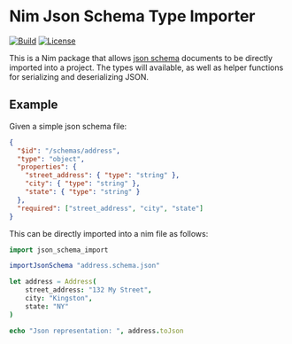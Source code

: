 # Nim Json Schema Type Importer

[![Build](https://github.com/Nycto/NimJsonSchemaTypes/actions/workflows/build.yml/badge.svg)](https://github.com/Nycto/NimJsonSchemaTypes/actions/workflows/build.yml)
[![License](https://img.shields.io/badge/License-MIT-blue.svg)](https://github.com/Nycto/NimJsonSchemaTypes/blob/main/LICENSE)

This is a Nim package that allows [json schema](https://json-schema.org) documents to be directly
imported into a project. The types will available, as well as helper functions for serializing
and deserializing JSON.

## Example

Given a simple json schema file:

```json
{
  "$id": "/schemas/address",
  "type": "object",
  "properties": {
    "street_address": { "type": "string" },
    "city": { "type": "string" },
    "state": { "type": "string" }
  },
  "required": ["street_address", "city", "state"]
}
```

This can be directly imported into a nim file as follows:

```nim
import json_schema_import

importJsonSchema "address.schema.json"

let address = Address(
    street_address: "132 My Street",
    city: "Kingston",
    state: "NY"
)

echo "Json representation: ", address.toJson
```
